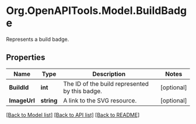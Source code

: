 # Org.OpenAPITools.Model.BuildBadge
Represents a build badge.

## Properties

Name | Type | Description | Notes
------------ | ------------- | ------------- | -------------
**BuildId** | **int** | The ID of the build represented by this badge. | [optional] 
**ImageUrl** | **string** | A link to the SVG resource. | [optional] 

[[Back to Model list]](../README.md#documentation-for-models) [[Back to API list]](../README.md#documentation-for-api-endpoints) [[Back to README]](../README.md)

